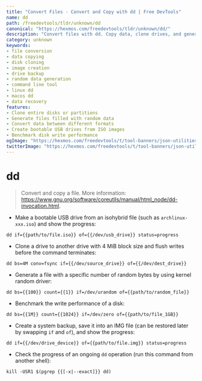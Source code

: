 ```yaml
---
title: "Convert Files - Convert and Copy with dd | Free DevTools"
name: dd
path: /freedevtools/tldr/unknown/dd
canonical: "https://hexmos.com/freedevtools/tldr/unknown/dd/"
description: "Convert files with dd. Copy data, clone drives, and generate random files. A powerful command line file converter. Free online tool, no registration required."
category: unknown
keywords:
- file conversion
- data copying
- disk cloning
- image creation
- drive backup
- random data generation
- command line tool
- linux dd
- macos dd
- data recovery
features:
- Clone entire disks or partitions
- Generate files filled with random data
- Convert data between different formats
- Create bootable USB drives from ISO images
- Benchmark disk write performance
ogImage: "https://hexmos.com/freedevtools/t/tool-banners/json-utilities-banner.png"
twitterImage: "https://hexmos.com/freedevtools/t/tool-banners/json-utilities-banner.png"
---
```


# dd

> Convert and copy a file.
> More information: <https://www.gnu.org/software/coreutils/manual/html_node/dd-invocation.html>.

- Make a bootable USB drive from an isohybrid file (such as `archlinux-xxx.iso`) and show the progress:

`dd if={{path/to/file.iso}} of={{/dev/usb_drive}} status=progress`

- Clone a drive to another drive with 4 MiB block size and flush writes before the command terminates:

`dd bs=4M conv=fsync if={{/dev/source_drive}} of={{/dev/dest_drive}}`

- Generate a file with a specific number of random bytes by using kernel random driver:

`dd bs={{100}} count={{1}} if=/dev/urandom of={{path/to/random_file}}`

- Benchmark the write performance of a disk:

`dd bs={{1M}} count={{1024}} if=/dev/zero of={{path/to/file_1GB}}`

- Create a system backup, save it into an IMG file (can be restored later by swapping `if` and `of`), and show the progress:

`dd if={{/dev/drive_device}} of={{path/to/file.img}} status=progress`

- Check the progress of an ongoing `dd` operation (run this command from another shell):

`kill -USR1 $(pgrep {{[-x|--exact]}} dd)`
